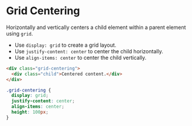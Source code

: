 # Grid Centering

Horizontally and vertically centers a child element within a parent element using `grid`.

- Use `display: grid` to create a grid layout.
- Use `justify-content: center` to center the child horizontally.
- Use `align-items: center` to center the child vertically.

```html
<div class="grid-centering">
  <div class="child">Centered content.</div>
</div>
```

```css
.grid-centering {
  display: grid;
  justify-content: center;
  align-items: center;
  height: 100px;
}
```
